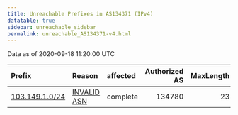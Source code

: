 ```yaml
---
title: Unreachable Prefixes in AS134371 (IPv4)
datatable: true
sidebar: unreachable_sidebar
permalink: unreachable_AS134371-v4.html
---
```


Data as of 2020-09-18 11:20:00 UTC


<div class="datatable-begin"></div>

| Prefix                                                 | Reason                                                                                                 | affected   |   Authorized AS |   MaxLength | Anchor                                       |   unreachable /24s |
|:-------------------------------------------------------|:-------------------------------------------------------------------------------------------------------|:-----------|----------------:|------------:|:---------------------------------------------|-------------------:|
| [103.149.1.0/24](https://stat.ripe.net/103.149.1.0/24) | [INVALID ASN](https://rpki-validator.ripe.net/announcement-preview?asn=AS134371&prefix=103.149.1.0/24) | complete   |          134780 |          23 | [APNIC](unreachable_APNIC_RPKI_Root-v4.html) |                  1 |

<div class="datatable-end"></div>